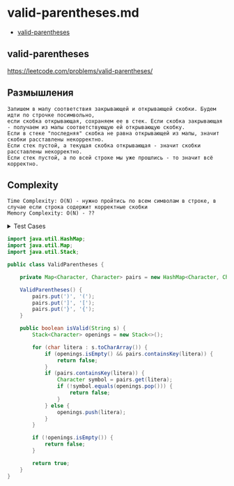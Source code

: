 # valid-parentheses.md

+ [valid-parentheses](#valid-parentheses)

## valid-parentheses

https://leetcode.com/problems/valid-parentheses/

## Размышления
    Запишем в мапу соответствия закрывающей и открывающей скобки. Будем идти по строчке посимвольно, 
    если скобка открывающая, сохраняем ее в стек. Если скобка закрывающая - получаем из мапы соответствующую ей открывающую скобку.
    Если в стеке "последняя" скобка не равна открывающей из мапы, значит скобки расставлены некорректно. 
    Если стек пустой, а текущая скобка открывающая - значит скобки расставлены некорректно.
    Если стек пустой, а по всей строке мы уже прошлись - то значит всё корректно.

## Сomplexity

    Time Complexity: O(N) - нужно пройтись по всем символам в строке, в случае если строка содержит корректные скобки
    Memory Complexity: O(N) - ??

<details><summary>Test Cases</summary><blockquote>

``` java
import org.junit.jupiter.api.BeforeEach;
import org.junit.jupiter.api.Test;

import static org.junit.jupiter.api.Assertions.assertFalse;
import static org.junit.jupiter.api.Assertions.assertTrue;

public class ValidParenthesesTest {

    private ValidParentheses validParentheses;

    @BeforeEach
    void setUp() {
        validParentheses = new ValidParentheses();
    }


    @Test
    void ifDifferentPairedValidReturnTrue() {
        String s = "()[]{}";

        assertTrue(validParentheses.isValid(s));
    }


    @Test
    void ifDifferentTypesInnerValidReturnTrue() {
        String s = "([{}])";

        assertTrue(validParentheses.isValid(s));
    }

    @Test
    void ifSingleOpeningReturnFalse() {
        String s = "[";

        assertFalse(validParentheses.isValid(s));
    }

    @Test
    void ifStartsWithClosingReturnFalse() {
        String s = "}}}(){}";

        assertFalse(validParentheses.isValid(s));
    }

}
```

</blockquote></details>

``` java
import java.util.HashMap;
import java.util.Map;
import java.util.Stack;

public class ValidParentheses {

    private Map<Character, Character> pairs = new HashMap<Character, Character>();

    ValidParentheses() {
        pairs.put(')', '(');
        pairs.put(']', '[');
        pairs.put('}', '{');
    }

    public boolean isValid(String s) {
        Stack<Character> openings = new Stack<>();

        for (char litera : s.toCharArray()) {
            if (openings.isEmpty() && pairs.containsKey(litera)) {
                return false;
            }
            if (pairs.containsKey(litera)) {
                Character symbol = pairs.get(litera);
                if (!symbol.equals(openings.pop())) {
                    return false;
                }
            } else {
                openings.push(litera);
            }
        }

        if (!openings.isEmpty()) {
            return false;
        }

        return true;
    }
}
```